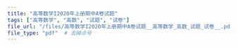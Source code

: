 ```yaml
---
title: "高等数学I2020年上册期中A卷试题"
tags: ["高等数学", "高数", "试题", "试卷"]
file_url: "/files/高等数学I2020年上册期中A卷试题__高等数学_高数_试题_试卷__.pdf"
file_type: "pdf"  # 去掉点号
---
```




<!-- 文件类型: .pdf -->
<!-- 文件图标: 📄 -->
